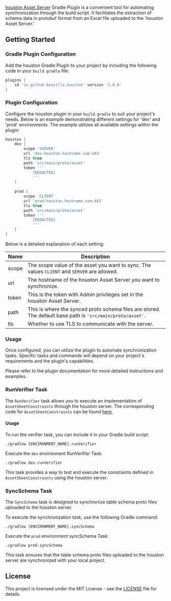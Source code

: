 [houston Asset Server](https://github.com/boozilla/houston) Gradle Plugin is a convenient tool for automating synchronization through the build script. It facilitates the extraction of schema data in protobuf format from an Excel file uploaded to the 'houston Asset Server.'

## Getting Started

### Gradle Plugin Configuration

Add the houston Gradle Plugin to your project by including the following code in your `build.gradle` file:

```groovy
plugins {
    id 'io.github.boozilla.houston' version '1.0.0'
}
```

### Plugin Configuration

Configure the houston plugin in your `build.gradle` to suit your project's needs. Below is an example demonstrating different settings for 'dev' and 'prod' environments. The example utilizes all available settings within the plugin:

```groovy
houston {
    dev {
        scope 'SERVER'
        url 'dev-houston.hostname.com:443'
        tls true
        path 'src/main/proto/asset'
        token '''
            [REDACTED]
            '''
    }
    
    prod {
        scope 'CLIENT'
        url 'prod-houston.hostname.com:443'
        tls true
        path 'src/main/proto/asset'
        token '''
            [REDACTED]
            '''
    }
}
```

Below is a detailed explanation of each setting:

| Name  | Description                                                                                                |
|-------|------------------------------------------------------------------------------------------------------------|
| scope | The scope value of the asset you want to sync. The values `CLIENT` and `SERVER` are allowed.               |
| url   | The hostname of the houston Asset Server you want to synchronize.                                          |
| token | This is the token with Admin privileges set in the houston Asset Server.                                     |
| path  | This is where the synced proto schema files are stored. The default base path is `'src/main/proto/asset'`. |
| tls   | Whether to use TLS to communicate with the server.                                                         |

### Usage

Once configured, you can utilize the plugin to automate synchronization tasks. Specific tasks and commands will depend on your project's requirements and the plugin's capabilities.

Please refer to the plugin documentation for more detailed instructions and examples.

### RunVerifier Task

The `RunVerifier` task allows you to execute an implementation of `AssetSheetConstraints` through the houston server. The corresponding code for `AssetSheetConstraints` can be found [here](https://github.com/boozilla/houston/blob/main/api/src/main/java/boozilla/houston/asset/constraints/AssetSheetConstraints.java).

#### Usage

To run the verifier task, you can include it in your Gradle build script:

```shell
./gradlew [ENVIRONMENT_NAME].runVerifier
```

Execute the `dev` environment RunVerifier Task:

```shell
./gradlew dev.runVerifier
```

This task provides a way to test and execute the constraints defined in `AssetSheetConstraints` using the houston server.

### SyncSchema Task

The `SyncSchema` task is designed to synchronize table schema proto files uploaded to the houston server.

To execute the synchronization task, use the following Gradle command:

```shell
./gradlew [ENVIRONMENT_NAME].syncSchema
```

Execute the `prod` environment syncSchema Task:

```shell
./gradlew prod.syncSchema
```

This task ensures that the table schema proto files uploaded to the houston server are synchronized with your local project.

## License

This project is licensed under the MIT License - see the [LICENSE](LICENSE) file for details.